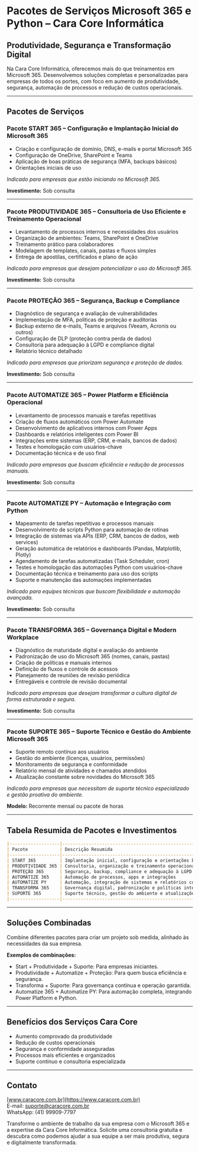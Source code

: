 # Pacotes de Serviços Microsoft 365 e Python – Cara Core Informática

## Produtividade, Segurança e Transformação Digital

Na Cara Core Informática, oferecemos mais do que treinamentos em Microsoft 365. Desenvolvemos soluções completas e personalizadas para empresas de todos os portes, com foco em aumento de produtividade, segurança, automação de processos e redução de custos operacionais.

***

## Pacotes de Serviços

### Pacote START 365 – **Configuração e Implantação Inicial do Microsoft 365**

- Criação e configuração de domínio, DNS, e-mails e portal Microsoft 365
- Configuração de OneDrive, SharePoint e Teams
- Aplicação de boas práticas de segurança (MFA, backups básicos)
- Orientações iniciais de uso

*Indicado para empresas que estão iniciando no Microsoft 365.*

**Investimento:** Sob consulta

***

### Pacote PRODUTIVIDADE 365 – **Consultoria de Uso Eficiente e Treinamento Operacional**

- Levantamento de processos internos e necessidades dos usuários
- Organização de ambientes: Teams, SharePoint e OneDrive
- Treinamento prático para colaboradores
- Modelagem de templates, canais, pastas e fluxos simples
- Entrega de apostilas, certificados e plano de ação

*Indicado para empresas que desejam potencializar o uso do Microsoft 365.*

**Investimento:** Sob consulta

***

### Pacote PROTEÇÃO 365 – **Segurança, Backup e Compliance**

- Diagnóstico de segurança e avaliação de vulnerabilidades
- Implementação de MFA, políticas de proteção e auditorias
- Backup externo de e-mails, Teams e arquivos (Veeam, Acronis ou outros)
- Configuração de DLP (proteção contra perda de dados)
- Consultoria para adequação à LGPD e compliance digital
- Relatório técnico detalhado

*Indicado para empresas que priorizam segurança e proteção de dados.*

**Investimento:** Sob consulta

***

### Pacote AUTOMATIZE 365 – **Power Platform e Eficiência Operacional**

- Levantamento de processos manuais e tarefas repetitivas
- Criação de fluxos automáticos com Power Automate
- Desenvolvimento de aplicativos internos com Power Apps
- Dashboards e relatórios inteligentes com Power BI
- Integrações entre sistemas (ERP, CRM, e-mails, bancos de dados)
- Testes e homologação com usuários-chave
- Documentação técnica e de uso final

*Indicado para empresas que buscam eficiência e redução de processos manuais.*

**Investimento:** Sob consulta

***

### Pacote AUTOMATIZE PY – **Automação e Integração com Python**

- Mapeamento de tarefas repetitivas e processos manuais
- Desenvolvimento de scripts Python para automação de rotinas
- Integração de sistemas via APIs (ERP, CRM, bancos de dados, web services)
- Geração automática de relatórios e dashboards (Pandas, Matplotlib, Plotly)
- Agendamento de tarefas automatizadas (Task Scheduler, cron)
- Testes e homologação das automações Python com usuários-chave
- Documentação técnica e treinamento para uso dos scripts
- Suporte e manutenção das automações implementadas

*Indicado para equipes técnicas que buscam flexibilidade e automação avançada.*

**Investimento:** Sob consulta

***

### Pacote TRANSFORMA 365 – **Governança Digital e Modern Workplace**

- Diagnóstico de maturidade digital e avaliação do ambiente
- Padronização de uso do Microsoft 365 (nomes, canais, pastas)
- Criação de políticas e manuais internos
- Definição de fluxos e controle de acessos
- Planejamento de reuniões de revisão periódica
- Entregáveis e controle de revisão documental

*Indicado para empresas que desejam transformar a cultura digital de forma estruturada e segura.*

**Investimento:** Sob consulta

***

### Pacote SUPORTE 365 – **Suporte Técnico e Gestão do Ambiente Microsoft 365**

- Suporte remoto contínuo aos usuários
- Gestão do ambiente (licenças, usuários, permissões)
- Monitoramento de segurança e conformidade
- Relatório mensal de atividades e chamados atendidos
- Atualização constante sobre novidades do Microsoft 365

*Indicado para empresas que necessitam de suporte técnico especializado e gestão proativa do ambiente.*

**Modelo:** Recorrente mensal ou pacote de horas

***

## Tabela Resumida de Pacotes e Investimentos

```markdown
|-------------------|-------------------------------------------------------------|---------------------|
| Pacote            | Descrição Resumida                                          | Investimento        |
|-------------------|-------------------------------------------------------------|---------------------|
| START 365         | Implantação inicial, configuração e orientações básicas     | Sob consulta        |
| PRODUTIVIDADE 365 | Consultoria, organização e treinamento operacional          | Sob consulta        |
| PROTEÇÃO 365      | Segurança, backup, compliance e adequação à LGPD            | Sob consulta        |
| AUTOMATIZE 365    | Automação de processos, apps e integrações                  | Sob consulta        |
| AUTOMATIZE PY     | Automação, integração de sistemas e relatórios com Python   | Sob consulta        |
| TRANSFORMA 365    | Governança digital, padronização e políticas internas       | Sob consulta        |
| SUPORTE 365       | Suporte técnico, gestão do ambiente e atualizações          | Sob consulta        |
|-------------------|-------------------------------------------------------------|---------------------|
```

***

## Soluções Combinadas

Combine diferentes pacotes para criar um projeto sob medida, alinhado às necessidades da sua empresa.

**Exemplos de combinações:**

- Start + Produtividade + Suporte: Para empresas iniciantes.
- Produtividade + Automatize + Proteção: Para quem busca eficiência e segurança.
- Transforma + Suporte: Para governança contínua e operação garantida.
- Automatize 365 + Automatize PY: Para automação completa, integrando Power Platform e Python.

***

## Benefícios dos Serviços Cara Core

- Aumento comprovado da produtividade
- Redução de custos operacionais
- Segurança e conformidade asseguradas
- Processos mais eficientes e organizados
- Suporte contínuo e consultoria especializada

***

## Contato

[www.caracore.com.br](https://www.caracore.com.br)  
E-mail: [suporte@caracore.com.br](mailto:suporte@caracore.com.br)  
WhatsApp: (41) 99909-7797

Transforme o ambiente de trabalho da sua empresa com o Microsoft 365 e a expertise da Cara Core Informática. Solicite uma consultoria gratuita e descubra como podemos ajudar a sua equipe a ser mais produtiva, segura e digitalmente transformada.